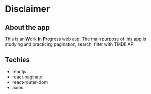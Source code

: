 # Disclaimer

## About the app

This is an **W**ork **I**n **P**rogress web app. The main purpose of this app is studying and practicing pagination, search, filter with TMDB API

## Techies

- reactjs
- react-paginate
- react-router-dom
- axios
